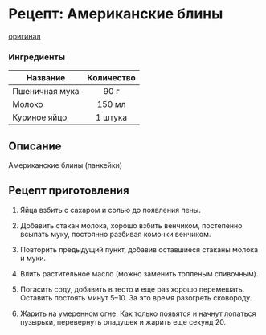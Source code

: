 # Рецепт: Американские блины
[оригинал](https://eda.ru/recepty/zavtraki/amerikanskie-bliny-30600)

### Ингредиенты
| Название        	| Количество    |
| -------------   	|:-------------:|
| Пшеничная мука  	| 90 г 			|
| Молоко  			| 150 мл 		|
| Куриное яйцо		| 1 штука 		|

## Описание
Американские блины (панкейки)

## Рецепт приготовления

1. Яйца взбить с сахаром и солью до появления пены.

2. Добавить стакан молока, хорошо взбить венчиком, постепенно всыпать муку, постоянно разбивая комочки венчиком.
3. Повторить предыдущий пункт, добавив оставшиеся стаканы молока и муки.
4. Влить растительное масло (можно заменить топленым сливочным).
5. Погасить соду, добавить в тесто и еще раз хорошо перемешать. Оставить постоять минут 5–10. За это время разогреть сковороду.
6. Жарить на умеренном огне. Как только появятся и начнут лопаться пузырьки, перевернуть оладушек и жарить еще секунд 20.